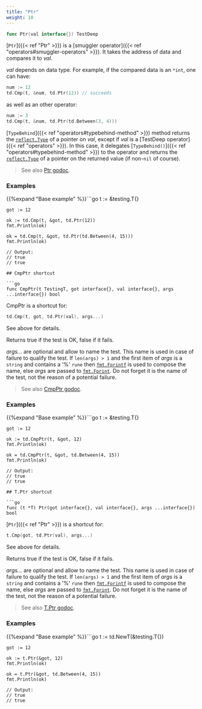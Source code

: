 ```yaml
---
title: "Ptr"
weight: 10
---
```


```go
func Ptr(val interface{}) TestDeep
```

[`Ptr`]({{< ref "Ptr" >}}) is a [smuggler operator]({{< ref "operators#smuggler-operators" >}}). It takes the address of data and
compares it to *val*.

*val* depends on data type. For example, if the compared data is an
`*int`, one can have:

```go
num := 12
td.Cmp(t, &num, td.Ptr(12)) // succeeds
```

as well as an other operator:

```go
num := 3
td.Cmp(t, &num, td.Ptr(td.Between(3, 4)))
```

[`TypeBehind`]({{< ref "operators#typebehind-method" >}}) method returns the [`reflect.Type`](https://pkg.go.dev/reflect/#Type) of a pointer on *val*,
except if *val* is a [TestDeep operator]({{< ref "operators" >}}). In this case, it delegates
[`TypeBehind()`]({{< ref "operators#typebehind-method" >}}) to the operator and returns the [`reflect.Type`](https://pkg.go.dev/reflect/#Type) of a
pointer on the returned value (if non-`nil` of course).


> See also [<i class='fas fa-book'></i> Ptr godoc](https://pkg.go.dev/github.com/maxatome/go-testdeep/td#Ptr).

### Examples

{{%expand "Base example" %}}```go
	t := &testing.T{}

	got := 12

	ok := td.Cmp(t, &got, td.Ptr(12))
	fmt.Println(ok)

	ok = td.Cmp(t, &got, td.Ptr(td.Between(4, 15)))
	fmt.Println(ok)

	// Output:
	// true
	// true

```{{% /expand%}}
## CmpPtr shortcut

```go
func CmpPtr(t TestingT, got interface{}, val interface{}, args ...interface{}) bool
```

CmpPtr is a shortcut for:

```go
td.Cmp(t, got, td.Ptr(val), args...)
```

See above for details.

Returns true if the test is OK, false if it fails.

*args...* are optional and allow to name the test. This name is
used in case of failure to qualify the test. If `len(args) > 1` and
the first item of *args* is a `string` and contains a '%' `rune` then
[`fmt.Fprintf`](https://pkg.go.dev/fmt/#Fprintf) is used to compose the name, else *args* are passed to
[`fmt.Fprint`](https://pkg.go.dev/fmt/#Fprint). Do not forget it is the name of the test, not the
reason of a potential failure.


> See also [<i class='fas fa-book'></i> CmpPtr godoc](https://pkg.go.dev/github.com/maxatome/go-testdeep/td#CmpPtr).

### Examples

{{%expand "Base example" %}}```go
	t := &testing.T{}

	got := 12

	ok := td.CmpPtr(t, &got, 12)
	fmt.Println(ok)

	ok = td.CmpPtr(t, &got, td.Between(4, 15))
	fmt.Println(ok)

	// Output:
	// true
	// true

```{{% /expand%}}
## T.Ptr shortcut

```go
func (t *T) Ptr(got interface{}, val interface{}, args ...interface{}) bool
```

[`Ptr`]({{< ref "Ptr" >}}) is a shortcut for:

```go
t.Cmp(got, td.Ptr(val), args...)
```

See above for details.

Returns true if the test is OK, false if it fails.

*args...* are optional and allow to name the test. This name is
used in case of failure to qualify the test. If `len(args) > 1` and
the first item of *args* is a `string` and contains a '%' `rune` then
[`fmt.Fprintf`](https://pkg.go.dev/fmt/#Fprintf) is used to compose the name, else *args* are passed to
[`fmt.Fprint`](https://pkg.go.dev/fmt/#Fprint). Do not forget it is the name of the test, not the
reason of a potential failure.


> See also [<i class='fas fa-book'></i> T.Ptr godoc](https://pkg.go.dev/github.com/maxatome/go-testdeep/td#T.Ptr).

### Examples

{{%expand "Base example" %}}```go
	t := td.NewT(&testing.T{})

	got := 12

	ok := t.Ptr(&got, 12)
	fmt.Println(ok)

	ok = t.Ptr(&got, td.Between(4, 15))
	fmt.Println(ok)

	// Output:
	// true
	// true

```{{% /expand%}}
